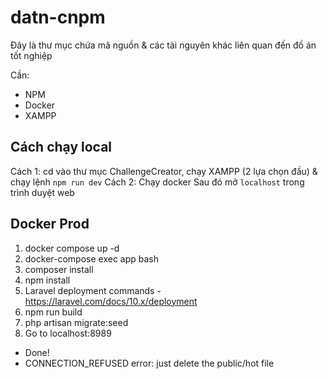# datn-cnpm

Đây là thư mục chứa mã nguồn & các tài nguyên khác liên quan đến đồ án tốt nghiệp

Cần:
- NPM
- Docker
- XAMPP

## Cách chạy local
Cách 1: cd vào thư mục ChallengeCreator, chạy XAMPP (2 lựa chọn đầu) & chạy lệnh `npm run dev`
Cách 2: Chạy docker
Sau đó mở `localhost` trong trình duyệt web


## Docker Prod
1. docker compose up -d
2. docker-compose exec app bash
3. composer install
4. npm install
5. Laravel deployment commands - https://laravel.com/docs/10.x/deployment
6. npm run build
6. php artisan migrate:seed
7. Go to localhost:8989
- Done!
- CONNECTION_REFUSED error: just delete the public/hot file

